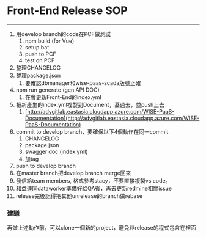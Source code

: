# Front-End Release SOP

---

1. 用develop branch的code在PCF做測試
   1. npm build \(for Vue\)
   2. setup.bat
   3. push to PCF
   4. test on PCF
2. 整理CHANGELOG
3. 整理package.json
   1. 要確認dbmanager和wise-paas-scada版號正確
4. npm run generate \(gen API DOC\)
   1. 在會更新Front-End的index.yml
5. 把新產生的index.yml複製到Document，蓋過去，並push上去
   1. [http://advgitlab.eastasia.cloudapp.azure.com/WISE-PaaS-Documentation](http://advgitlab.eastasia.cloudapp.azure.com/WISE-PaaS-Documentation)
6. commit to develop branch，要確保以下4個動作在同一commit
   1. CHANGELOG
   2. package.json
   3. swagger doc \(index.yml\)
   4. 加tag
7. push to develop branch
8. 在master branch把develop branch merge回來
9. 發信給team members, 格式參考stacy，不要直接複製vs code。
10. 和益連同dataworker準備好給QA後，再去更新redmine相關issue
11. release完後記得把其他unrelease的branch做rebase

### 建議

再做上述動作前，可以clone一個新的project，避免非release的程式包含在裡面

